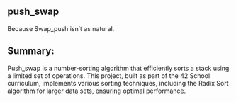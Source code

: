 ## push_swap
 Because Swap_push isn’t as natural.

## Summary:

Push_swap is a number-sorting algorithm that efficiently sorts a stack using a limited set of operations. This project, built as part of the 42 School curriculum, implements various sorting techniques, including the Radix Sort algorithm for larger data sets, ensuring optimal performance.
